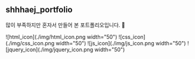 ## shhhaej_portfolio

많이 부족하지만 혼자서 만들어 본 포트폴리오입니다. 🤗

![html_icon](./img/html_icon.png width="50")
![css_icon](./img/css_icon.png width="50")
![js_icon](./img/js_icon.png width="50")
![jquery_icon](./img/jquery_icon.png width="50")